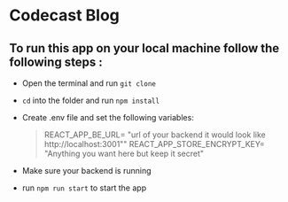 # Codecast Blog

## To run this app on your local machine follow the following steps :

- Open the terminal and run `git clone`
- `cd` into the folder and run `npm install`

- Create .env file and set the following variables:

  > REACT_APP_BE_URL= "url of your backend it would look like http://localhost:3001""
  > REACT_APP_STORE_ENCRYPT_KEY= "Anything you want here but keep it secret"

- Make sure your backend is running
- run `npm run start` to start the app
